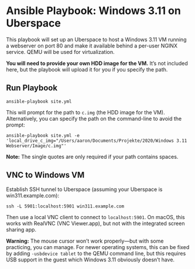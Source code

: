 # Ansible Playbook: Windows 3.11 on Uberspace

This playbook will set up an Uberspace to host a Windows 3.11 VM running a webserver on port 80 and make it available behind a per-user NGINX service. QEMU will be used for virtualization.

**You will need to provide your own HDD image for the VM.** It’s not included here, but the playbook will upload it for you if you specify the path.

## Run Playbook

```
ansible-playbook site.yml
```

This will prompt for the path to `c.img` (the HDD image for the VM). Alternatively, you can specify the path on the command-line to avoid the prompt:

```
ansible-playbook site.yml -e 'local_drive_c_img="/Users/aaron/Documents/Projekte/2020/Windows 3.11 Webserver/Image/c.img"'
```

**Note:** The single quotes are only required if your path contains spaces.

## VNC to Windows VM

Establish SSH tunnel to Uberspace (assuming your Uberspace is win311.example.com):

```
ssh -L 5901:localhost:5901 win311.example.com
```

Then use a local VNC client to connect to `localhost:5901`. On macOS, this works with RealVNC (VNC Viewer.app), but not with the integrated screen sharing app.

**Warning:** The mouse cursor won’t work properly—but with some practicing, you can manage. For newer operating systems, this can be fixed by adding `-usbdevice tablet` to the QEMU command line, but this requires USB support in the guest which Windows 3.11 obviously doesn’t have.

